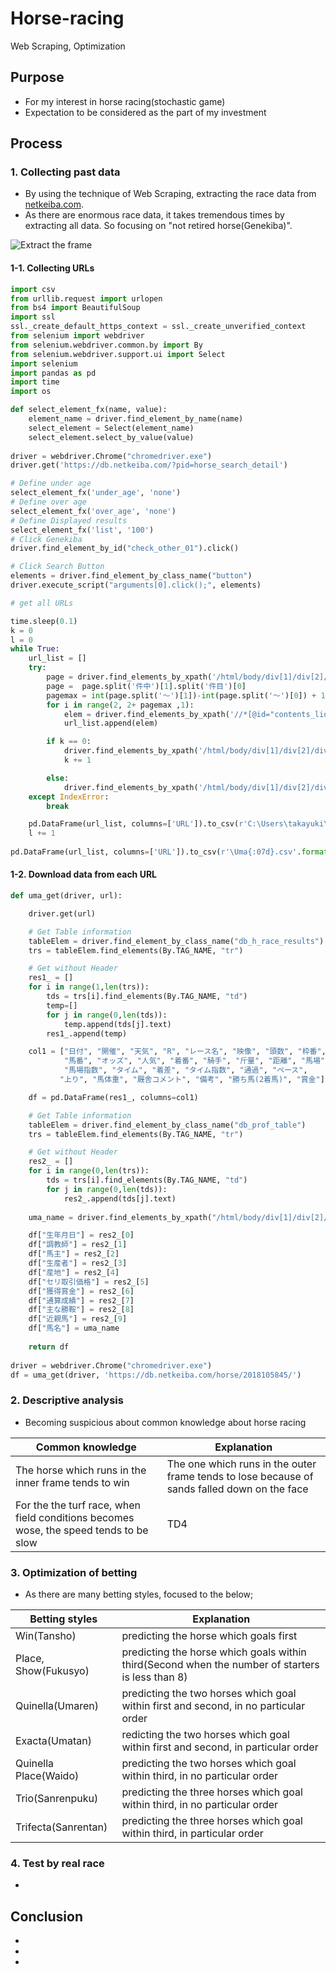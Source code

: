 # Horse-racing
Web Scraping, Optimization

## Purpose
* For my interest in horse racing(stochastic game)
* Expectation to be considered as the part of my investment

## Process

### 1. Collecting past data
* By using the technique of Web Scraping, extracting the race data from <a href="https://www.netkeiba.com/">netkeiba.com</a>.
* As there are enormous race data, it takes tremendous times by extracting all data. So focusing on "not retired horse(Genekiba)".

![Extract the frame](https://github.com/takanyanta/Horse-racing/blob/main/netkeiba.png "process1")

#### 1-1. Collecting URLs

```python
import csv
from urllib.request import urlopen
from bs4 import BeautifulSoup
import ssl
ssl._create_default_https_context = ssl._create_unverified_context
from selenium import webdriver
from selenium.webdriver.common.by import By
from selenium.webdriver.support.ui import Select
import selenium
import pandas as pd 
import time
import os

def select_element_fx(name, value):
    element_name = driver.find_element_by_name(name)
    select_element = Select(element_name)
    select_element.select_by_value(value)
    
driver = webdriver.Chrome("chromedriver.exe")
driver.get('https://db.netkeiba.com/?pid=horse_search_detail')

# Define under age
select_element_fx('under_age', 'none')
# Define over age
select_element_fx('over_age', 'none')
# Define Displayed results
select_element_fx('list', '100')
# Click Genekiba
driver.find_element_by_id("check_other_01").click()

# Click Search Button
elements = driver.find_element_by_class_name("button")
driver.execute_script("arguments[0].click();", elements)

# get all URLs

time.sleep(0.1)
k = 0
l = 0
while True:
    url_list = []
    try:
        page = driver.find_elements_by_xpath('/html/body/div[1]/div[2]/div/div/div[2]')[0].text
        page =  page.split('件中')[1].split('件目')[0]
        pagemax = int(page.split('～')[1])-int(page.split('～')[0]) + 1
        for i in range(2, 2+ pagemax ,1):
            elem = driver.find_elements_by_xpath('//*[@id="contents_liquid"]/div/form/table/tbody/tr[{}]/td[2]/a'.format(i))[0].get_attribute("href")
            url_list.append(elem)

        if k == 0:
            driver.find_elements_by_xpath('/html/body/div[1]/div[2]/div/div/div[2]/a')[0].click()
            k += 1

        else:
            driver.find_elements_by_xpath('/html/body/div[1]/div[2]/div/div/div[2]/a[2]')[0].click()
    except IndexError:
        break

    pd.DataFrame(url_list, columns=['URL']).to_csv(r'C:\Users\takayuki\OneDrive\競馬アナリティクス改め\20200106\Umas\Uma{:07d}.csv'.format(l), encoding = "shift_jis")
    l += 1
    
pd.DataFrame(url_list, columns=['URL']).to_csv(r'\Uma{:07d}.csv'.format(l), encoding = "shift_jis")
```

#### 1-2. Download data from each URL

```python
def uma_get(driver, url):

    driver.get(url)

    # Get Table information
    tableElem = driver.find_element_by_class_name("db_h_race_results")
    trs = tableElem.find_elements(By.TAG_NAME, "tr")

    # Get without Header
    res1_ = []
    for i in range(1,len(trs)):
        tds = trs[i].find_elements(By.TAG_NAME, "td")
        temp=[]
        for j in range(0,len(tds)):
            temp.append(tds[j].text)
        res1_.append(temp)

    col1 = ["日付", "開催", "天気", "R", "レース名", "映像", "頭数", "枠番", 
            "馬番", "オッズ", "人気", "着番", "騎手", "斤量", "距離", "馬場",
            "馬場指数", "タイム", "着差", "タイム指数", "通過", "ペース", 
           "上り", "馬体重", "厩舎コメント", "備考", "勝ち馬(2着馬)", "賞金"]

    df = pd.DataFrame(res1_, columns=col1)

    # Get Table information
    tableElem = driver.find_element_by_class_name("db_prof_table")
    trs = tableElem.find_elements(By.TAG_NAME, "tr")

    # Get without Header
    res2_ = []
    for i in range(0,len(trs)):
        tds = trs[i].find_elements(By.TAG_NAME, "td")
        for j in range(0,len(tds)):
            res2_.append(tds[j].text)
            
    uma_name = driver.find_elements_by_xpath("/html/body/div[1]/div[2]/div[2]/div[1]/div[1]/div[1]/h1")[0].text

    df["生年月日"] = res2_[0]
    df["調教師"] = res2_[1]
    df["馬主"] = res2_[2]
    df["生産者"] = res2_[3]
    df["産地"] = res2_[4]
    df["セリ取引価格"] = res2_[5]
    df["獲得賞金"] = res2_[6]
    df["通算成績"] = res2_[7]
    df["主な勝鞍"] = res2_[8]
    df["近親馬"] = res2_[9]
    df["馬名"] = uma_name
    
    return df
    
driver = webdriver.Chrome("chromedriver.exe")
df = uma_get(driver, 'https://db.netkeiba.com/horse/2018105845/')
```

### 2. Descriptive analysis
* Becoming suspicious about common knowledge about horse racing

| Common knowledge | Explanation |
----|---- 
| The horse which runs in the inner frame tends to win | The one which runs in the outer frame tends to lose because of sands falled down on the face |
| For the the turf race, when field conditions becomes wose, the speed tends to be slow  | TD4 |

### 3. Optimization of betting
* As there are many betting styles, focused to the below; 

| Betting styles | Explanation |
----|---- 
| Win(Tansho) | predicting the horse which goals first  |
| Place, Show(Fukusyo)  | predicting the horse which goals within third(Second when the number of starters is less than 8) |
| Quinella(Umaren)  | predicting the two horses which goal within first and second, in no particular order |
| Exacta(Umatan)  | redicting the two horses which goal within first and second, in particular order |
| Quinella Place(Waido)  | predicting the two horses which goal within third, in no particular order |
| Trio(Sanrenpuku)  | predicting the three horses which goal within third, in no particular order |
| Trifecta(Sanrentan)  | predicting the three horses which goal within third, in particular order  |

### 4. Test by real race
* 

## Conclusion
* 
* 
* 

